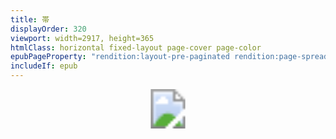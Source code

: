 ```yaml
---
title: 帯
displayOrder: 320
viewport: width=2917, height=365
htmlClass: horizontal fixed-layout page-cover page-color
epubPageProperty: "rendition:layout-pre-paginated rendition:page-spread-center"
includeIf: epub
---
```


<svg xmlns="http://www.w3.org/2000/svg" version="1.1"
 xmlns:xlink="http://www.w3.org/1999/xlink"
 width="100%" height="100%" viewBox="0 0 2917 365" role="img" aria-label="帯"><image width="2917" height="365" xlink:href="../image/special_2.png"/></svg>
